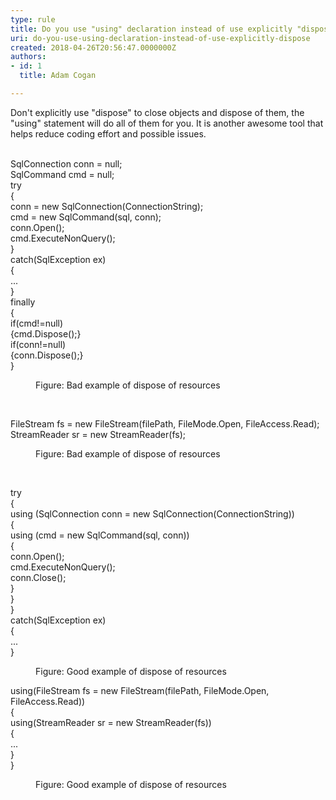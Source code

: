```yaml
---
type: rule
title: Do you use "using" declaration instead of use explicitly "dispose"?
uri: do-you-use-using-declaration-instead-of-use-explicitly-dispose
created: 2018-04-26T20:56:47.0000000Z
authors:
- id: 1
  title: Adam Cogan

---
```




<span class='intro'> Don't explicitly use &quot;dispose&quot; to close objects and dispose of them, the &quot;using&quot; statement will do all of them for you. It is another awesome tool that helps reduce coding effort and possible issues. <br>​<br> </span>

<p class="ssw15-rteElement-CodeArea">SqlConnection conn = null; <br>SqlCommand cmd = null; <br>try <br>&#123; <br>conn = new SqlConnection(ConnectionString); <br>cmd = new SqlCommand(sql, conn); <br>conn.Open(); <br>cmd.ExecuteNonQuery(); <br>&#125; <br>catch(SqlException ex) <br>&#123; <br>... <br>&#125; <br>finally <br>&#123; <br>if(cmd!=null) <br>&#123;cmd.Dispose();&#125; <br>if(conn!=null) <br>&#123;conn.Dispose();&#125; <br>&#125; <br></p><dd class="ssw15-rteElement-FigureBad">Figure&#58; Bad example of dispose of resources<br></dd><p><br></p><p class="ssw15-rteElement-CodeArea">FileStream fs = new FileStream(filePath, FileMode.Open, FileAccess.Read); <br>StreamReader sr = new StreamReader(fs);&#160;</p><dd class="ssw15-rteElement-FigureBad">Figure&#58; Bad example of dispose of resources <br></dd><p>​<br></p><p class="ssw15-rteElement-CodeArea">try <br>&#123; <br>using (SqlConnection conn = new SqlConnection(ConnectionString)) <br>&#123; <br>using (cmd = new SqlCommand(sql, conn)) <br>&#123; <br>conn.Open(); <br>cmd.ExecuteNonQuery(); <br>conn.Close(); <br>&#125; <br>&#125; <br>&#125; <br>catch(SqlException ex) <br>&#123; <br>... <br>&#125; <br></p><p></p><dd class="ssw15-rteElement-FigureGood">Figure&#58; Good example of dispose of resources <br></dd><p class="ssw15-rteElement-CodeArea">using(FileStream fs = new FileStream(filePath, FileMode.Open, FileAccess.Read)) <br>&#123; <br>using(StreamReader sr = new StreamReader(fs)) <br>&#123; <br>... <br>&#125; <br>&#125;</p><dd class="ssw15-rteElement-FigureGood"> Figure&#58; Good example of&#160;dispose&#160;of resources&#160; ​</dd><p>​<br></p>


